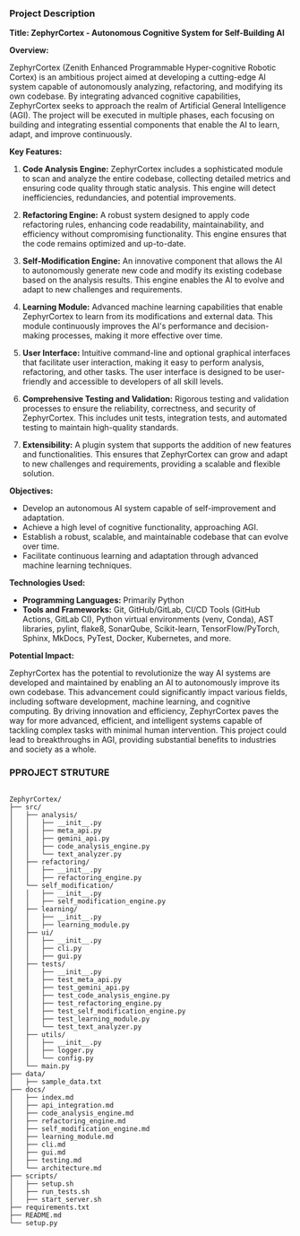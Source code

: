### Project Description

**Title: ZephyrCortex - Autonomous Cognitive System for Self-Building AI**

**Overview:**

ZephyrCortex (Zenith Enhanced Programmable Hyper-cognitive Robotic Cortex) is an ambitious project aimed at developing a cutting-edge AI system capable of autonomously analyzing, refactoring, and modifying its own codebase. By integrating advanced cognitive capabilities, ZephyrCortex seeks to approach the realm of Artificial General Intelligence (AGI). The project will be executed in multiple phases, each focusing on building and integrating essential components that enable the AI to learn, adapt, and improve continuously.

**Key Features:**

1. **Code Analysis Engine:** ZephyrCortex includes a sophisticated module to scan and analyze the entire codebase, collecting detailed metrics and ensuring code quality through static analysis. This engine will detect inefficiencies, redundancies, and potential improvements.

2. **Refactoring Engine:** A robust system designed to apply code refactoring rules, enhancing code readability, maintainability, and efficiency without compromising functionality. This engine ensures that the code remains optimized and up-to-date.

3. **Self-Modification Engine:** An innovative component that allows the AI to autonomously generate new code and modify its existing codebase based on the analysis results. This engine enables the AI to evolve and adapt to new challenges and requirements.

4. **Learning Module:** Advanced machine learning capabilities that enable ZephyrCortex to learn from its modifications and external data. This module continuously improves the AI's performance and decision-making processes, making it more effective over time.

5. **User Interface:** Intuitive command-line and optional graphical interfaces that facilitate user interaction, making it easy to perform analysis, refactoring, and other tasks. The user interface is designed to be user-friendly and accessible to developers of all skill levels.

6. **Comprehensive Testing and Validation:** Rigorous testing and validation processes to ensure the reliability, correctness, and security of ZephyrCortex. This includes unit tests, integration tests, and automated testing to maintain high-quality standards.

7. **Extensibility:** A plugin system that supports the addition of new features and functionalities. This ensures that ZephyrCortex can grow and adapt to new challenges and requirements, providing a scalable and flexible solution.

**Objectives:**

- Develop an autonomous AI system capable of self-improvement and adaptation.
- Achieve a high level of cognitive functionality, approaching AGI.
- Establish a robust, scalable, and maintainable codebase that can evolve over time.
- Facilitate continuous learning and adaptation through advanced machine learning techniques.

**Technologies Used:**

- **Programming Languages:** Primarily Python
- **Tools and Frameworks:** Git, GitHub/GitLab, CI/CD Tools (GitHub Actions, GitLab CI), Python virtual environments (venv, Conda), AST libraries, pylint, flake8, SonarQube, Scikit-learn, TensorFlow/PyTorch, Sphinx, MkDocs, PyTest, Docker, Kubernetes, and more.

**Potential Impact:**

ZephyrCortex has the potential to revolutionize the way AI systems are developed and maintained by enabling an AI to autonomously improve its own codebase. This advancement could significantly impact various fields, including software development, machine learning, and cognitive computing. By driving innovation and efficiency, ZephyrCortex paves the way for more advanced, efficient, and intelligent systems capable of tackling complex tasks with minimal human intervention. This project could lead to breakthroughs in AGI, providing substantial benefits to industries and society as a whole.

### PPROJECT STRUTURE


```

ZephyrCortex/
├── src/
│   ├── analysis/
│   │   ├── __init__.py
│   │   ├── meta_api.py
│   │   ├── gemini_api.py
│   │   ├── code_analysis_engine.py
│   │   └── text_analyzer.py
│   ├── refactoring/
│   │   ├── __init__.py
│   │   ├── refactoring_engine.py
│   └── self_modification/
│   │   ├── __init__.py
│   │   ├── self_modification_engine.py
│   ├── learning/
│   │   ├── __init__.py
│   │   ├── learning_module.py
│   ├── ui/
│   │   ├── __init__.py
│   │   ├── cli.py
│   │   ├── gui.py
│   ├── tests/
│   │   ├── __init__.py
│   │   ├── test_meta_api.py
│   │   ├── test_gemini_api.py
│   │   ├── test_code_analysis_engine.py
│   │   ├── test_refactoring_engine.py
│   │   ├── test_self_modification_engine.py
│   │   ├── test_learning_module.py
│   │   └── test_text_analyzer.py
│   ├── utils/
│   │   ├── __init__.py
│   │   ├── logger.py
│   │   └── config.py
│   └── main.py
├── data/
│   ├── sample_data.txt
├── docs/
│   ├── index.md
│   ├── api_integration.md
│   ├── code_analysis_engine.md
│   ├── refactoring_engine.md
│   ├── self_modification_engine.md
│   ├── learning_module.md
│   ├── cli.md
│   ├── gui.md
│   ├── testing.md
│   └── architecture.md
├── scripts/
│   ├── setup.sh
│   ├── run_tests.sh
│   ├── start_server.sh
├── requirements.txt
├── README.md
└── setup.py

```


